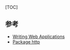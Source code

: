 
[TOC]

## 参考
- [Writing Web Applications](https://golang.org/doc/articles/wiki/)
- [Package http](https://golang.org/pkg/net/http)
